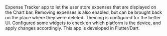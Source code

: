 Expense Tracker app to let the user store expenses that are displayed on the Chart bar. 
Removing expenses is also enabled, but can be brought back on the place where they were deleted.
Theming is configured for the better UI.
Configured some widgets to check on which platform is the device, and apply changes accordingly.
This app is developed in Flutter/Dart.
